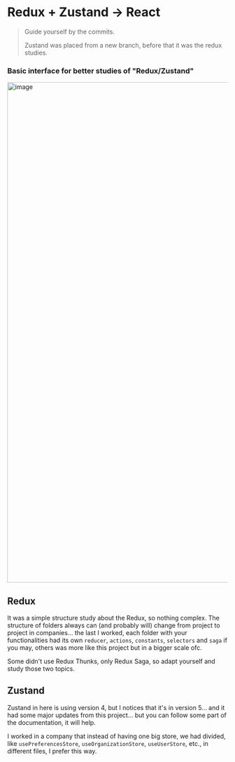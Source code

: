 # Redux + Zustand -> React

> Guide yourself by the commits.
> 
> Zustand was placed from a new branch, before that it was the redux studies.

### Basic interface for better studies of "Redux/Zustand"
<img width="1142" alt="image" src="https://github.com/user-attachments/assets/92f19eeb-38bb-4f5d-a46d-6a281d08eaa5">


## Redux
It was a simple structure study about the Redux, so nothing complex. 
The structure of folders always can (and probably will) change from project to project in companies... the last I worked, each folder with your functionalities had its own `reducer`, `actions`, `constants`, `selectors` and `saga` if you may, others was more like this project but in a bigger scale ofc.

Some didn't use Redux Thunks, only Redux Saga, so adapt yourself and study those two topics.

## Zustand
Zustand in here is using version 4, but I notices that it's in version 5... and it had some major updates from this project... but you can follow some part of the documentation, it will help.

I worked in a company that instead of having one big store, we had divided, like `usePreferencesStore`, `useOrganizationStore`, `useUserStore`, etc., in different files, I prefer this way.
